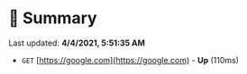 # 📖 Summary
Last updated: **4/4/2021, 5:51:35 AM**

- `GET` [https://google.com](https://google.com) - **Up** (110ms)
